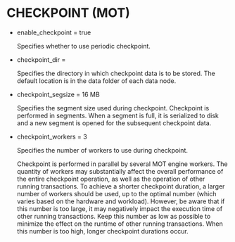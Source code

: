 # CHECKPOINT \(MOT\)<a name="EN-US_TOPIC_0260488228"></a>

-   enable\_checkpoint = true

    Specifies whether to use periodic checkpoint.


-   checkpoint\_dir =

    Specifies the directory in which checkpoint data is to be stored. The default location is in the data folder of each data node.


-   checkpoint\_segsize = 16 MB

    Specifies the segment size used during checkpoint. Checkpoint is performed in segments. When a segment is full, it is serialized to disk and a new segment is opened for the subsequent checkpoint data.


-   checkpoint\_workers = 3

    Specifies the number of workers to use during checkpoint.

    Checkpoint is performed in parallel by several MOT engine workers. The quantity of workers may substantially affect the overall performance of the entire checkpoint operation, as well as the operation of other running transactions. To achieve a shorter checkpoint duration, a larger number of workers should be used, up to the optimal number \(which varies based on the hardware and workload\). However, be aware that if this number is too large, it may negatively impact the execution time of other running transactions. Keep this number as low as possible to minimize the effect on the runtime of other running transactions. When this number is too high, longer checkpoint durations occur.


